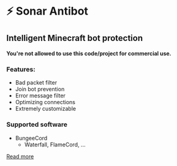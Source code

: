 # ⚡ Sonar Antibot

## Intelligent Minecraft bot protection

#### You're not allowed to use this code/project for commercial use.

### Features:
* Bad packet filter
* Join bot prevention
* Error message filter
* Optimizing connections
* Extremely customizable

### Supported software
* BungeeCord
  * Waterfall, FlameCord, ...

[Read more](https://builtbybit.com/resources/23353/)
